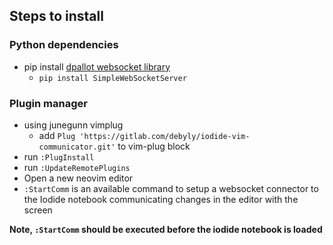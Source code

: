 ## Steps to install

### Python dependencies

* pip install [dpallot websocket library](https://github.com/dpallot/simple-websocket-server/blob/master/SimpleWebSocketServer/SimpleWebSocketServer.py)
    * ```pip install SimpleWebSocketServer```


### Plugin manager

* using junegunn vimplug
    * add ```Plug 'https://gitlab.com/debyly/iodide-vim-communicator.git'``` to vim-plug block
* run ```:PlugInstall```
* run ```:UpdateRemotePlugins```
* Open a new neovim editor
* ```:StartComm``` is an available command to setup a websocket connector to the Iodide notebook communicating changes in the editor with the screen

**Note, ```:StartComm``` should be executed before the iodide notebook is loaded**



